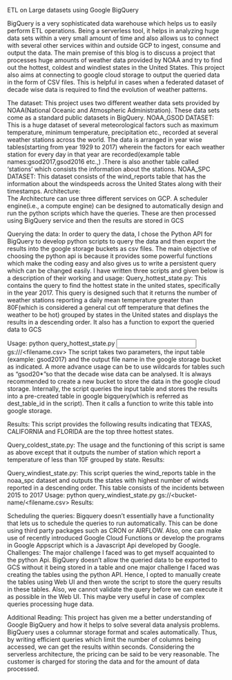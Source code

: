 ETL on Large datasets using Google BigQuery

  BigQuery is a very sophisticated data warehouse which helps us to easily perform ETL operations. Being a serverless tool, it helps in analyzing huge data sets within a very small amount of time and also allows us to connect with several other services within and outside GCP to ingest, consume and output the data. 
The main premise of this blog is to discuss a project that processes   huge amounts of weather data provided by NOAA and try to find out the hottest, coldest and windiest states in the United States. This project also aims at connecting to google cloud storage to output the queried data in the form of CSV files. This is helpful in cases when a federated dataset of decade wise data is required to find the evolution of weather patterns.

The dataset:
This project uses two different weather data sets provided by NOAA(National Oceanic and Atmospheric Administration). These data sets come as a standard public datasets in BigQuery.
NOAA_GSOD DATASET: This is a huge dataset of several meteorological factors such as maximum temperature, minimum temperature, precipitation etc., recorded at several weather stations across the world. 
The data is arranged in year wise tables(starting from year 1929 to 2017) wherein the factors for each weather station for every  day in that year are recorded(example table names:gsod2017,gsod2016 etc.,) .There is also another table  called ‘stations’ which consists the information about the stations.
NOAA_SPC DATASET: This dataset consists of the wind_reports table that has the information about the windspeeds across the United States along with their timestamps.
Architecture:  
The  Architecture can use three different services on GCP. A scheduler engine(i.e., a compute engine) can be designed to automatically design and run the python scripts which have the queries. These are then processed using BigQuery service and then the results are stored in GCS

Querying the data:
In order to query the data, I chose the Python API for BigQuery to develop python scripts to query the data and then export the results into the google storage buckets as csv files. The main objective of choosing the python api is because it provides some powerful functions which make the coding easy and also gives us to write a persistent query which can be changed easily.
I have written three scripts and given below is a description of their working and usage: 
Query_hottest_state.py: This contains the query to find the hottest state in the united states, specifically in the year 2017. This query is designed such that it returns the number of weather stations reporting  a daily mean temperature greater than 80F(which is considered a general cut off temperature that defines the weather to be hot)  grouped by states in the United states and displays the results in a descending order. It also has a function to export the queried data to GCS 

Usage:  python query_hottest_state.py <input table name> gs://<bucket-name>/<filename.csv>
The script takes two parameters, the input table (example: gsod2017) and the output file name in the google storage bucket as indicated. 
A more advance usage can be to use wildcards for tables  such as “gsod20*”so that the decade wise data can be analysed. It is always recommended to create a new bucket to store the data in the google cloud storage. Internally, the script queries the input table and stores the results into a pre-created table in google bigquery(which is referred as dest_table_id in the script). Then it calls a function to write this table into google storage.

Results: This script provides the following results indicating that TEXAS, CALIFORNIA and FLORIDA are the top three hottest states.  

Query_coldest_state.py: The usage and the functioning of this script is same as above except that it outputs the number of station which report a temperature of less than 10F grouped by state.
 Results:
 
Query_windiest_state.py: This script queries the wind_reports table in the noaa_spc dataset and outputs the states with highest number of winds reported in a descending order. This table consists of the incidents between 2015 to 2017
Usage: python query_windiest_state.py gs://<bucket-name/<filename.csv>
Results:
 


Scheduling the queries: 
Bigquery doesn’t essentially have a functionality that lets us to schedule the queries to run automatically. This can be done using third party packages such as CRON or AIRFLOW. Also, one can make use of recently introduced Google Cloud Functions or develop the programs in Google  Appscript which is a Javascript Api developed by Google.
Challenges: 
The major challenge I faced was to get myself acquainted to the python Api. BigQuery doesn’t allow the queried data to be exported to GCS without it being stored in a table and one major challenge I faced was creating the tables using the python API. Hence, I opted to manually create the tables using Web UI and then wrote the script to store the query results in these tables. Also, we cannot validate the query before we can execute it as possible in the Web UI. This maybe very useful in case of complex queries processing huge data.

Additional Reading: 
This project has given me a better understanding of Google BigQuery and how it helps to solve several data analysis problems. BigQuery uses a columnar storage format and scales automatically. Thus, by writing efficient queries which limit the number of columns being accessed, we can get the results within seconds. Considering the serverless architecture, the pricing can be said to be very reasonable. The customer is charged for storing the data and for the amount of data processed. 


